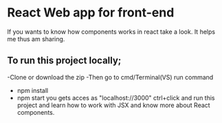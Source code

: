 # React Web app for front-end
If you wants to know how components works in react take a look. It helps me thus am sharing.

## To run this project locally;
-Clone or download the zip 
-Then go to cmd/Terminal(VS) run command
- npm install 
- npm start
you gets acces as "localhost://3000" ctrl+click and run this project and learn how to work with JSX and know more about React components.
